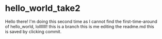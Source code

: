 # hello_world_take2
Hello there!
I'm doing this second time as I cannot find the first-time-around of hello_world, lolllllll!
this is a branch
this is me editing the readme.md
this is saved by clicking commit.
